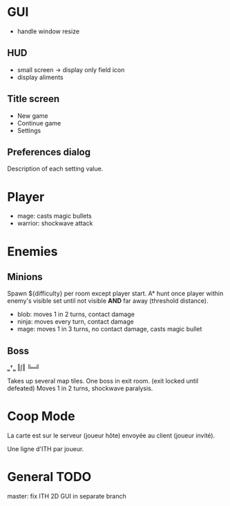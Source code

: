 # GUI

- handle window resize

## HUD

- small screen &rarr; display only field icon
- display aliments

## Title screen

- New game
- Continue game
- Settings

## Preferences dialog

Description of each setting value.

# Player

- mage: casts magic bullets
- warrior: shockwave attack

# Enemies

## Minions

Spawn ${difficulty} per room except player start.
A\* hunt once player within enemy's visible set until not visible **AND** far away (threshold distance).

- blob: moves 1 in 2 turns, contact damage
- ninja: moves every turn, contact damage
- mage: moves 1 in 3 turns, no contact damage, casts magic bullet

## Boss

‗†‗
‖∫‖
╚═╝

Takes up several map tiles.
One boss in exit room. (exit locked until defeated)
Moves 1 in 2 turns, shockwave paralysis.

# Coop Mode

La carte est sur le serveur (joueur hôte) envoyée au client (joueur invité).

Une ligne d'ITH par joueur.

# General TODO

master: fix ITH
2D GUI in separate branch
